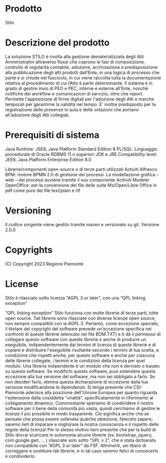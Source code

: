 # Prodotto
Stilo

# Descrizione del prodotto
La soluzione STILO è rivolta alla gestione dematerializzata degli Atti Amministrativi attraverso  flussi  che coprono le fasi di composizione, controllo di regolarità contabile, adozione, archiviazione e predisposizione alla pubblicazione degli atti prodotti dall’Ente, in una logica di processo che parte e si chiude nel fascicolo, in cui viene raccolta tutta la documentazione relativa al procedimento di cui l’Atto è parte determinante. 
Il sistema è in grado di gestire invio di PEO e PEC, interne e esterne all'Ente,  nonchè notifiche dei workflow e comunicazioni di servizio, oltre che report. Permette l'apposizione di firme digitali per l'adozione degli Atti e marche temporali per garantirne la validità nel tempo. E' inoltre predisposto per la
registrazione delle presenze in aula e delle votazioni che portano all'adozione degli Atti collegiali. 

# Prerequisiti di sistema
Java Runtime: JSE8, Java Platform Standard Edition 8
PL/SQL: Linguaggio procedurale di Oracle RDBMS 11 o superiori
JDK e JRE Compatibility level: JEE8, Java Platform Enterprise Edition 8.0

Librerie/componenti open-source o di terze parti utilizzati
Activiti Alfresco BPM: motore BPMN 2.0 di gestione dei processi. La modellazione grafica – web – dei processi avviene tramite il suo componente Acitiviti Modeler
OpenOffice:	per la conversione dei file delle suite Ms/Open/Libre Office in pdf come pure dei file text/plain e rtf

# Versioning
Il codice sorgente viene gestito tramite maven e versionato su git.
Versione 2.0.0

# Copyrights
 (C) Copyright 2023 Regione Piemonte

# License
Stilo è rilasciato sotto licenza “AGPL 3 or later”, con una “GPL linking exception”

“GPL linking exception” 
Stilo funziona con molte librerie di terze parti, tutte open source. Tali librerie sono rilasciate con diverse licenze open source, non sempre compatibili con la AGPL 3. Pertanto, come eccezione speciale, il titolare del copyright del software prevede un'eccezione specifica nei confronti di queste librerie (elencato nei file BOM.TXT) e ti dà il permesso di collegare questo software con queste librerie e anche di produrre un eseguibile, indipendentemente dai termini di licenza di queste librerie e di copiare e distribuire l'eseguibile risultante secondo i termini di tua scelta, a condizione che rispetti anche, per questo software e anche per ciascuna delle librerie collegate, i termini e le condizioni della licenza per quel modulo. Una libreria indipendente è un modulo che non è derivato o basato su questo software. Se modifichi questo software, puoi estendere questa eccezione alla tua versione del software, ma non sei obbligato a farlo. Se non desideri farlo, elimina questa dichiarazione di eccezione dalla tua versione modificandone le dipendenze.
Si tenga presente che CSI-Piemonte aderisce alla posizione dell'Unione Europea per quanto riguarda l'estensione della cosiddetta "viralità", specificatamente in riferimento al collegamento dinamico. Ciononostante speriamo di condividere il nostro software per il bene della comunità più vasta, quindi cerchiamo di gestire le licenze il più possibile in modo trasparente. Ciò significa anche che se pensate che possa essere sollevata qualche obiezione, fatecelo sapere; saremo lieti di imparare e migliorare la nostra conoscenza e il rispetto delle regole della licenza!
Per lo stesso motivo tieni presente che per la build di Stilo dovrai scaricare in autonomia alcune librerie (es. bootstrap, jquery, com.google.gwt, … ) rilasciate solo sotto “GPL v 2”, che è stata dichiarata non compatibile con “AGPL 3 or later”  da FSF. Altrimenti, sei libero di correggere e sostituire tali librerie, e in tal caso saremo felici di conoscerlo e condividerlo.